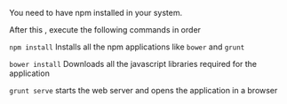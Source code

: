 You need to have npm installed in your system. 

After this , execute the following commands in order 


`npm install`
Installs all the npm applications like `bower` and `grunt`


`bower install`
Downloads all the javascript libraries required for the application  


`grunt serve`
starts the web server and opens the application in a browser
